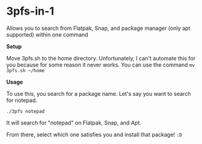 # 3pfs-in-1
Allows you to search from Flatpak, Snap, and package manager (only apt supported) within one command

**Setup**

Move 3pfs.sh to the home directory. Unfortunately, I can't automate this for you because for some reason it never works. 
You can use the command `mv 3pfs.sh ~/home`

**Usage**

To use this, you search for a package name. Let's say you want to search for notepad.

`./3pfs notepad`

It will search for "notepad" on Flatpak, Snap, and Apt.

From there, select which one satisfies you and install that package!
`:D`
